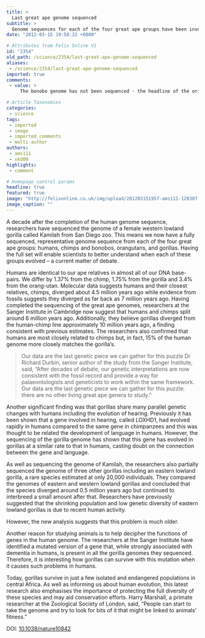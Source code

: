 ```yaml
---
title: >
  Last great ape genome sequenced
subtitle: >
  Genome sequences for each of the four great ape groups have been investigated
date: "2012-03-15 19:58:32 +0000"

# Attributes from Felix Online V1
id: "2354"
old_path: /science/2354/last-great-ape-genome-sequenced
aliases:
 - /science/2354/last-great-ape-genome-sequenced
imported: true
comments:
 - value: >
     The bonobo genome has not been sequenced - the headline of the original article from the BBC was misleading but in the text it stated bonobos are yet to be sequenced. Gorillas were actually sequenced in 2009: http://www.bbc.co.uk/news/science-environment-17239059

# Article Taxonomies
categories:
 - science
tags:
 - imported
 - image
 - imported_comments
 - multi-author
authors:
 - ams111
 - skd09
highlights:
 - comment

# Homepage control params
headline: true
featured: true
image: "http://felixonline.co.uk/img/upload/201203151957-ams111-120307-science-kamilah2-1205p.jpg"
image_caption: ""
---
```


A decade after the completion of the human genome sequence, researchers have sequenced the genome of a female western lowland gorilla called Kamilah from San Diego zoo. This means we now have a fully sequenced, representative genome sequence from each of the four great ape groups: humans, chimps and bonobos, orangutans, and gorillas. Having the full set will enable scientists to better understand when each of these groups evolved – a current matter of debate.

Humans are identical to our ape relatives in almost all of our DNA base-pairs. We differ by 1.37% from the chimp, 1.75% from the gorilla and 3.4% from the orang-utan. Molecular data suggests humans and their closest relatives, chimps, diverged about 4.5 million years ago while evidence from fossils suggests they diverged as far back as 7 million years ago. Having completed the sequencing of the great ape genomes, researchers at the Sanger Institute in Cambridge now suggest that humans and chimps split around 6 million years ago. Additionally, they believe gorillas diverged from the human-chimp line approximately 10 million years ago, a finding consistent with previous estimates. The researchers also confirmed that humans are most closely related to chimps but, in fact, 15% of the human genome more closely matches the gorilla’s.
> Our data are the last genetic piece we can gather for this puzzle
Dr Richard Durbin, senior author of the study from the Sanger Institute, said, “After decades of debate, our genetic interpretations are now consistent with the fossil record and provide a way for palaeontologists and geneticists to work within the same framework. Our data are the last genetic piece we can gather for this puzzle: there are no other living great ape genera to study.”

Another significant finding was that gorillas share many parallel genetic changes with humans including the evolution of hearing. Previously it has been shown that a gene involved in hearing, called LOXHD1, had evolved rapidly in humans compared to the same gene in chimpanzees and this was thought to be related the development of language in humans. However, the sequencing of the gorilla genome has shown that this gene has evolved in gorillas at a similar rate to that in humans, casting doubt on the connection between the gene and language.

As well as sequencing the genome of Kamilah, the researchers also partially sequenced the genome of three other gorillas including an eastern lowland gorilla, a rare species estimated at only 20,000 individuals. They compared the genomes of eastern and western lowland gorillas and concluded that the species diverged around 0.5 million years ago but continued to interbreed a small amount after that. Researchers have previously suggested that the shrinking population and low genetic diversity of eastern lowland gorillas is due to recent human activity.

However, the new analysis suggests that this problem is much older.

Another reason for studying animals is to help decipher the functions of genes in the human genome. The researchers at the Sanger Institute have identified a mutated version of a gene that, while strongly associated with dementia in humans, is present in all the gorilla genomes they sequenced. Therefore, it is interesting how gorillas can survive with this mutation when it causes such problems in humans.

Today, gorillas survive in just a few isolated and endangered populations in central Africa. As well as informing us about human evolution, this latest research also emphasises the importance of protecting the full diversity of these species and may aid conservation efforts. Harry Marshall, a primate researcher at the Zoological Society of London, said, “People can start to take the genome and try to look for bits of it that might be linked to animals’ fitness.”

DOI: [10.1038/nature10842](http://dx.doi.org/10.1038/nature10842)
